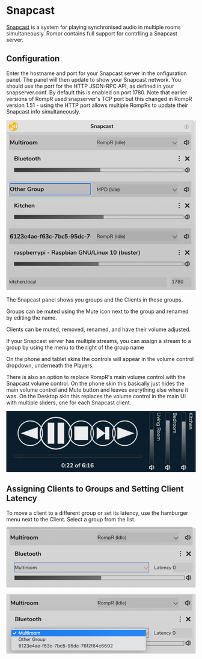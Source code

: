 # Snapcast

[Snapcast](https://github.com/badaix/snapcast) is a system for playing synchronised audio in multiple rooms simultaneously. Rompr contains full support for contrlling a Snapcast server.

## Configuration

Enter the hostname and port for your Snapcast server in the onfiguration panel. The panel will then update to show your Snapcast network.
You should use the port for the HTTP JSON-RPC API, as defined in your snapserver.conf. By default this is enabled on port 1780.
Note that earlier versions of RompR used snapserver's TCP port but this changed in RompR version 1.51 - using the HTTP port allows multiple
RompRs to update their Snapcast info simultaneously.

![](images/snapcast1d.png)

The Snapcast panel shows you groups and the Clients in those groups.

Groups can be muted using the Mute icon next to the group and renamed by editing the name.

Clients can be muted, removed, renamed, and have their volume adjusted.

If your Snapcast server has multiple streams, you can assign a stream to a group by using the menu to the right of the group name

On the phone and tablet skins the controls will appear in the volume control dropdown, underneath the Players.

There is also an option to replace RompR's main volume control with the Snapcast volume control. On the phone skin this basically just hides the main volume control
and Mute button and leaves everything else where it was. On the Desktop skin this replaces the volume control in the main UI with multiple sliders, one for each Snapcast client.

![](images/snapcast1e.png)

## Assigning Clients to Groups and Setting Client Latency

To move a client to a different group or set its latency, use the hamburger menu next to the Client.
Select a group from the list.

![](images/snapcast3c.png)

![](images/snapcast4c.png)
